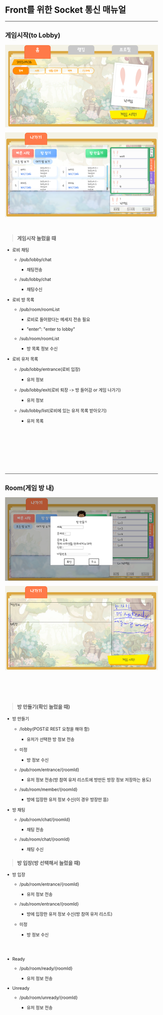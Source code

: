# Front를 위한 Socket 통신 매뉴얼

---

## 게임시작(to Lobby)

![](Socket_매뉴얼_assets/2023-09-30-20-59-18-image.png)

![](Socket_매뉴얼_assets/2023-09-30-20-59-47-image.png)

<br>

> ### 게임시작 눌렀을 때

- 로비 채팅
  
  - /pub/lobby/chat
    
    - 채팅전송
  
  - /sub/lobby/chat
    
    - 채팅수신

- 로비 방 목록
  
  - /pub/room/roomList
    
    - 로비로 들어왔다는 메세지 전송 필요
    
    - "enter": "enter to lobby"
  
  - /sub/room/roomList
    
    - 방 목록 정보 수신

- 로비 유저 목록
  
  - /pub/lobby/entrance(로비 입장)
    
    - 유저 정보
  
  - /pub/lobby/exit(로비 퇴장 -> 방 들어감 or 게임 나가기)
    
    - 유저 정보
  
  - /sub/lobby/list(로비에 있는 유저 목록 받아오기)
    
    - 유저 목록

<br>



<br>

<br>

<br>

<br>

<br>

<br>

<br>

--- 

## Room(게임 방 내)

![](Socket_매뉴얼_assets/2023-09-30-22-04-44-image.png)

![](Socket_매뉴얼_assets/2023-09-30-21-04-11-image.png)

<br>

<br>

<br>

<br>

> ### 방 만들기(확인 눌렀을 때)

- 방 만들기
  
  - /lobby(POST로 REST 요청을 해야 함)
    
    - 유저가 선택한 방 정보 전송
  
  - 미정
    
    - 방 정보 수신
  
  - /pub/room/entrance/{roomId}
    
    - 유저 정보 전송(방 참여 유저 리스트에 방만든 방장 정보 저장하는 용도)
  
  - /sub/room/member/{roomId}
    
    - 방에 입장한 유저 정보 수신(이 경우 방장만 뜸)

- 방 채팅
  
  - /pub/room/chat/{roomId}
    
    - 채팅 전송
  
  - /sub/room/chat/{roomId}
    
    - 채팅 수신

> ### 방 입장(방 선택해서 눌렀을 때)

- 방 입장
  
  - /pub/room/entrance/{roomId}
    
    - 유저 정보 전송
  
  - /sub/room/entrance/{roomId}
    
    - 방에 입장한 유저 정보 수신(방 참여 유저 리스트)
  
  - 미정
    
    - 방 정보 수신

<br>

<br>

- Ready
  
  - /pub/room/ready/{roomId}
    
    - 유저 정보 전송

- Unready
  
  - /pub/room/unready/{roomId}
    
    - 유저 정보 전송
